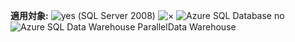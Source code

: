 **適用対象:** ![yes](media/yes-icon.png "必須") \(SQL Server 2008\) ![×](media/no-icon.png "×") ![Azure SQL Database no](media/no-icon.png "×") ![Azure SQL Data Warehouse Parallel](media/no-icon.png "×")Data Warehouse
